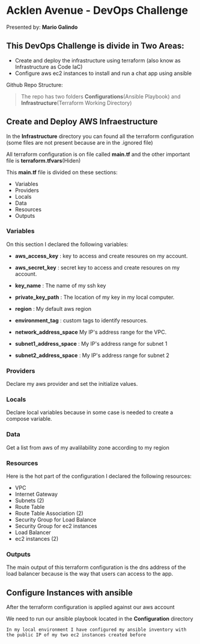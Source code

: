 # Acklen Avenue - DevOps Challenge
Presented by: **Mario Galindo**

## This DevOps Challenge is divide in Two Areas:
- Create and deploy the infrastructure using terraform (also know as Infrastructure as Code IaC)
- Configure aws ec2 instances to install and run a chat app using ansible

Github Repo Structure:
> The repo has two folders **Configurations**(Ansible Playbook) and **Infrastructure**(Terraform Working Directory) 

## Create and Deploy AWS Infraestructure

In the **Infrastructure** directory you can found all the terraform configuration (some files are not present because are in the .ignored file)

All terraform configuration is on file called **main.tf** and the other important file is **terraform.tfvars**(Hiden)

This **main.tf** file is divided on these sections:

- Variables
- Providers
- Locals
- Data
- Resources
- Outputs

### Variables

On this section I declared the following variables:

- **aws_access_key** : key to access and create resoures on my account.
- **aws_secret_key** : secret key to access and create resoures on my account.
- **key_name** : The name of my ssh key
- **private_key_path** : The location of my key in my local computer.
- **region** : My default aws region
- **environment_tag** : custom tags to identify resources.

- **network_address_space** My IP's address range for the VPC.
- **subnet1_address_space** : My IP's address range for subnet 1
- **subnet2_address_space** : My IP's address range for subnet 2

### Providers

Declare my aws provider and set the initialize values.

### Locals

Declare local variables because in some case is needed to create a compose variable.

### Data

Get a list from aws of my avalilability zone according to my region

### Resources

Here is the hot part of the configuration I declared the following resources:

- VPC
- Internet Gateway
- Subnets (2)
- Route Table
- Route Table Association (2)
- Security Group for Load Balance
- Security Group for ec2 instances
- Load Balancer
- ec2 instances (2)

### Outputs

The main output of this terraform configuration is the dns address of the load balancer because is the way that users can access to the app.

## Configure Instances with ansible

After the terraform configuration is applied against our aws account 

We need to run our ansible playbook located in the **Configuration** directory

`In my local environment I have configured my ansible inventory with the public IP of my two ec2 instances created before`



